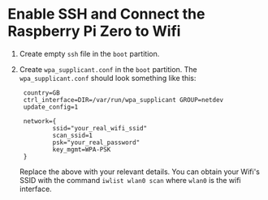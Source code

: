 # Enable SSH and Connect the Raspberry Pi Zero to Wifi

1. Create empty `ssh` file in the `boot` partition.

2. Create `wpa_supplicant.conf` in the `boot` partition. The
   `wpa_supplicant.conf` should look something like this:

		country=GB
		ctrl_interface=DIR=/var/run/wpa_supplicant GROUP=netdev
		update_config=1

		network={
				ssid="your_real_wifi_ssid"
				scan_ssid=1
				psk="your_real_password"
				key_mgmt=WPA-PSK
		}

    Replace the above with your relevant details. You can obtain your Wifi's SSID
    with the command `iwlist wlan0 scan` where `wlan0` is the wifi interface.
